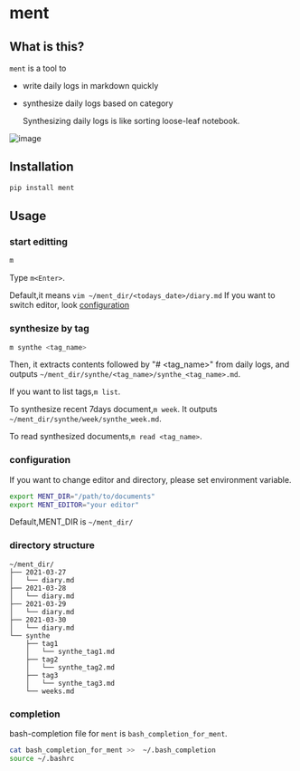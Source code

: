 
# ment

## What is this?

`ment` is a tool to

- write daily logs in markdown quickly
- synthesize daily logs based on category

    Synthesizing daily logs is like sorting loose-leaf notebook.

![image](https://user-images.githubusercontent.com/45124565/126846109-ab4e804e-45e8-4053-a72c-12cfcffdf8d6.png)




## Installation

```sh
pip install ment
```

## Usage

### start editting

```sh
m
```

Type `m<Enter>`.

Default,it means `vim ~/ment_dir/<todays_date>/diary.md`
If you want to switch editor, look [configuration](#configuration)


### synthesize by tag

```sh
m synthe <tag_name>
```

Then, it extracts contents followed by "# <tag_name>" from daily logs,
and outputs `~/ment_dir/synthe/<tag_name>/synthe_<tag_name>.md`.

If you want to list tags,`m list`.

To synthesize recent 7days document,`m week`.
It outputs `~/ment_dir/synthe/week/synthe_week.md`.

To read synthesized documents,`m read <tag_name>`.

### configuration

If you want to change editor and directory, please set environment variable.

```sh
export MENT_DIR="/path/to/documents" 
export MENT_EDITOR="your editor"
```

Default,MENT_DIR is `~/ment_dir/`

### directory structure

```text
~/ment_dir/
├── 2021-03-27
│   └── diary.md
├── 2021-03-28
│   └── diary.md
├── 2021-03-29
│   └── diary.md
├── 2021-03-30
│   └── diary.md
└── synthe
    ├── tag1
    │   └── synthe_tag1.md
    ├── tag2
    │   └── synthe_tag2.md
    ├── tag3
    │   └── synthe_tag3.md
    └── weeks.md

```


### completion

bash-completion file for `ment` is `bash_completion_for_ment`.


```sh
cat bash_completion_for_ment >>  ~/.bash_completion
source ~/.bashrc
```

